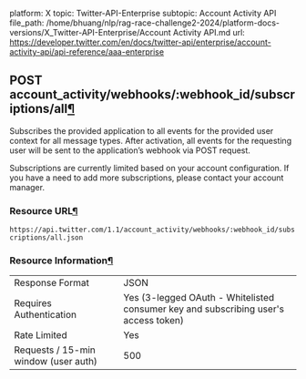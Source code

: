 platform: X
topic: Twitter-API-Enterprise
subtopic: Account Activity API
file_path: /home/bhuang/nlp/rag-race-challenge2-2024/platform-docs-versions/X_Twitter-API-Enterprise/Account Activity API.md
url: https://developer.twitter.com/en/docs/twitter-api/enterprise/account-activity-api/api-reference/aaa-enterprise

## POST account\_activity/webhooks/:webhook\_id/subscriptions/all[¶](#post-account-activity-webhooks-webhook-id-subscriptions-all "Permalink to this headline")

Subscribes the provided application to all events for the provided user context for all message types. After activation, all events for the requesting user will be sent to the application’s webhook via POST request.

Subscriptions are currently limited based on your account configuration. If you have a need to add more subscriptions, please contact your account manager.

### Resource URL[¶](#resource-url "Permalink to this headline")

`https://api.twitter.com/1.1/account_activity/webhooks/:webhook_id/subscriptions/all.json`

### Resource Information[¶](#resource-information "Permalink to this headline")

|     |     |
| --- | --- |
| Response Format | JSON |
| Requires Authentication | Yes (3-legged OAuth - Whitelisted consumer key and subscribing user's access token) |
| Rate Limited | Yes |
| Requests / 15-min window (user auth) | 500 |